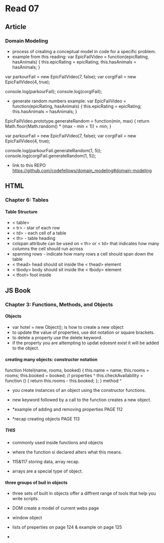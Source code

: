 # Read 07

## Article

### Domain Modeling

- process of creating a conceptual model in code for a specific problem.
- example from this reading:
var EpicFailVideo = function(epicRating, hasAnimals) {
  this.epicRating = epicRating;
  this.hasAnimals = hasAnimals;
}

var parkourFail = new EpicFailVideo(7, false);
var corgiFail = new EpicFailVideo(4, true);

console.log(parkourFail);
console.log(corgiFail);

- generate random numbers example:
var EpicFailVideo = function(epicRating, hasAnimals) {
  this.epicRating = epicRating;
  this.hasAnimals = hasAnimals;
}

EpicFailVideo.prototype.generateRandom = function(min, max) {
  return Math.floor(Math.random() * (max - min + 1)) + min;
}

var parkourFail = new EpicFailVideo(7, false);
var corgiFail = new EpicFailVideo(4, true);

console.log(parkourFail.generateRandom(1, 5));
console.log(corgiFail.generateRandom(1, 5));

- link to this REPO https://github.com/codefellows/domain_modeling#domain-modeling

## HTML

### Chapter 6: Tables

#### Table Structure

- < table>
- < tr> - star of each row
- < td> - each cell of a table
- < th> - table heading
- colspan attribute can be used on < th> or < td> that indicates how many columns the cell should run across
- spanning rows - indicate how many rows a cell should span down the table
- < thead> head should sit inside the < thead> element
- < tbody> body should sit inside the < tbody> element
- < tfoot> foot inside 

## JS Book

### Chapter 3: Functions, Methods, and Objects

#### Objects

- var hotel = new Object(); is how to create a new object
- to update the value of properties, use dot notation or square brackets.
- to delete a property use the delete keyword.
- if the property you are attempting to updat edoesnt exist it will be added to the object.

#### creating many objects: constructor notation

function Hotel(name, rooms, booked) {
  this.name = name;
  this.rooms = rooms;
  this.booked = booked;
  // properties ^
  this.checkAvailability = function () {
    return this.rooms - this.booked;
  };
}
method ^

- you create instances of an object using the constructor functions. 
- new keyword followed by a call to the function creates a new object.

- *example of adding and removing properties PAGE 112
- *recap creating objects PAGE 113

##### THIS

- commonly used inside functions and objects
- where the function si declared alters what this means. 
- 115&117 storing data, array recap. 

- arrays are a special type of object.

#### three groups of buil in objects

- three sets of built in objects offer a diffrent range of tools that help you write scripts. 
- DOM create a model of current webs page

- window object
- lists of preperties on page 124 & example on page 125
- 
